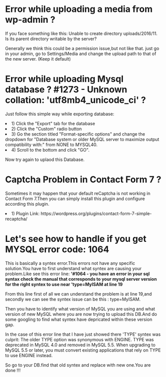 <h1>Error while uploading a media from wp-admin ?</h1>
<p>If you face something like this:
Unable to create directory uploads/2016/11. Is its parent directory writable by the server?

Generally we think this could be a permission issue,but not like that.
just go in your admin, go to Settings/Media and change the upload path to that of the new server. (Keep it default)
</p>

<h1>Error while uploading Mysql database ? #1273 - Unknown collation: 'utf8mb4_unicode_ci' ?</h1>
<p>Just follow this simple way while exporting database:</p>

<li> 1) Click the "Export" tab for the database</li>

<li> 2) Click the "Custom" radio button</li>

<li> 3) Go the section titled "Format-specific options" and change the dropdown for "Database system or older MySQL server to maximize output compatibility with:" from NONE to MYSQL40.</li>

<li> 4) Scroll to the bottom and click "GO".</li>


<p>Now try again to uplaod this Database.</p>


<h1>Captcha Problem in Contact Form 7 ?</h1>
<p>Sometimes it may happen that your default reCaptcha is not working in Contact Form 7.Then you can simply install this plugin and configure according this plugin.</p>

<li> 1) Plugin Link: https://wordpress.org/plugins/contact-form-7-simple-recaptcha/</li>


<h1>Let's see how to handle if you get MYSQL error code: 1064</h1>
<p>This is basically a syntex error.This errors not have any specific solution.You have to first understand what syntex are causing your problem.Like see this error line: 
<b>'#1064 - you have an error in your sql syntax check the manual that corresponds to your mysql server version for the right syntex to use near 'type=MyISAM at line 19</b>

<p>From this line first of all we can understand the problem is at line 19,and secondly we can see the syntex issue can be this : type=MyISAM.</p>

<p>Then you have to identify what version of MySQL you are using and what version of new MySQL where you are now trying to upload this DB.And do some googling to find what syntex have depricated within these version gap.</p>

<p>In the case of this error line that I have just showed there 'TYPE' syntex was culprit:
The older TYPE option was synonymous with ENGINE. TYPE was deprecated in MySQL 4.0 and removed in MySQL 5.5. When upgrading to MySQL 5.5 or later, you must convert existing applications that rely on TYPE to use ENGINE instead.</p>

<p>So go to your DB.find that old syntex and replace with new one.You are done !!!</p>
</p>

